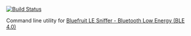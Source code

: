 [![Build Status](https://travis-ci.org/p47t/adafruit-ble-sniffer-golang.svg?branch=master)](https://travis-ci.org/p47t/adafruit-ble-sniffer-golang)

Command line utility for [Bluefruit LE Sniffer - Bluetooth Low Energy (BLE 4.0)](https://www.adafruit.com/product/2269)
